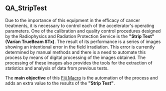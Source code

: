 ## QA_StripTest
Due to the importance of this equipment in the efficacy of cancer treatments, 
it is necessary to control each of the accelerator's operating parameters. 
One of the calibration and quality control procedures designed by the Radiophysics 
and Radiation Protection Service is the **"Strip Test" (Varían TrueBeam STx)**. 
The result of its performance is a series of images showing an intentional 
error in the field irradiation. This error is currently determined by manual 
methods and there is a need to automate this process by means of digital processing 
of the images obtained. The processing of these images also provides the tools for the
extraction of statistics and analysis of data from previous tests.

The **main objective** of this [Fiji Macro](https://imagej.nih.gov/ij/developer/macro/macros.html) is the automation of the process
and adds an extra value to the results of the **"Strip Test"**.

